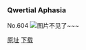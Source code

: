 ### Qwertial Aphasia
No.604
![图片不见了~~~](https://imgs.xkcd.com/comics/qwertial_aphasia.png)

[原址](https://xkcd.com//604) [下载](https://imgs.xkcd.com/comics/qwertial_aphasia.png)

